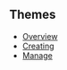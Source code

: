 ## Themes

* [Overview](/platform/themes)
* [Creating](/platform/themes/#)
* [Manage](/platform/themes/#)
